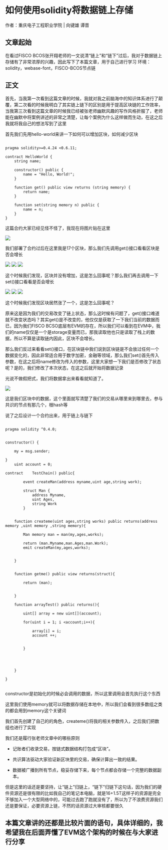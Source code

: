 # 如何使用solidity将数据链上存储

作者：重庆电子工程职业学院 | 向键雄 谭晋

## 文章起始

在看过FISCO BCOS张开翔老师的一文说清“链上”和“链下”过后，我对于数据链上存储有了非常浓厚的兴趣，因此写下了本篇文章，用于自己进行学习
环境：solidity，webase-font，FISCO-BCOS节点链


## 正文

首先，当我第一次看到这篇文章的时候，我就对我之前脑海中的知识体系进行了颠覆，第二次看的时候我明白了其实链上链下的区别是用于提高区块链的工作效率，当我第三次看到这篇文章的时候我已经被张老师幽默风趣的写作风格折服了，老师能在幽默中将案例讲述的非常之清楚，让每个案例为什么这样做而生动，在这之后我就将我自己的想法写到了这里


首先我们先用hello-world来讲一下如何可以增加区块，如何减少区块

```

pragma solidity>=0.4.24 <0.6.11;

contract HelloWorld {
    string name;

    constructor() public {
        name = "Hello, World!";
    }

    function get() public view returns (string memory) {
        return name;
    }

    function set(string memory n) public {
        name = n;
    }
}

```

这篇合约大家已经见怪不怪了，我现在将图片贴在这里

![](https://img-blog.csdnimg.cn/5d7163c3972c49299aaac970497cd872.png)


我们部署了合约过后在这里我是17个区块，那么我们先调用get()接口看看区块是否会增长

![](https://img-blog.csdnimg.cn/bb535adfe6a147398cd2f3b65a888942.png)
![](https://img-blog.csdnimg.cn/7ac81cc496d9476aa09ac11e56991fae.png)
![](https://img-blog.csdnimg.cn/19804fc7431a44bb8e55e0a7adf1cbc6.png)

这个时候我们发现，区块并没有增加，这是怎么回事呢？那么我们再去调用一下set()接口看看是否会增长

![](https://img-blog.csdnimg.cn/75f6d7baa24f456ab9b7f8a185d86982.png)
![](https://img-blog.csdnimg.cn/5f8eba98bcb942e6893520a36b4005ae.png)
![](https://img-blog.csdnimg.cn/e1a6841454a042018a63a0c63c38d136.png)

这个时候我们发现区块居然涨了一个，这是怎么回事呢？

原来这是因为我们的交易改变了链上状态，那么这时候有问题了，get()接口难道就不改变状态吗？其实get()是不改变的，他仅仅是获取了一下我们当前的数据而已，因为我们FISCO BCSO底层有EVM的存在，所以我们可以看到在EVM中，我们的name仅仅是一个是storage变量而已，那我读取他也只是读取了栈上的数据，所以不算是读取链内因此，区块不会增长。

那么我们反过来看看set()接口，在区块链中我们说到区块链是不会放过任何一个数据变化的，因此非常适合用于数字加密，金融等领域，那么我们set()首先传入参数，在这之后将name修改为传入的参数，这里大家想一下我们是否修改了状态呢？是的，我们修改了本次状态，在这之后就开始将数据记录

光说不做假把式，我们将数据拿出来看看就知道了。

![](https://img-blog.csdnimg.cn/1d3172d5069c420e8d5163dcb7300cf4.png)

这是我们区块中的数据，这个里面就写清楚了我们的交易从哪里来到哪里去，参与共识的节点有那几个，根hash等






说了之后设计一个合约出来，用于链上与链下

```

pragma solidity ^0.4.0;


constructor() {
    
    my = msg.sender;

}
    uint account = 0;

contract    TestChain() public{
        
        event createMan(address myname,uint age,string work);
        
        struct Man {
            address Myname,
            uint Ages,
            string Work
        }
        
    
    function createme(uint ages,string works) public returns(address memory ,uint memory ,string memory){
        
        Man memory man = man(my,ages,works);
        
        return (man.Myname,man.Ages,man.Work);
        emit createMan(my,ages,works);
        
        
    }
    
    
    function getme() public view returns(struct){
        
        return (man);
        
        
    }
    
    function arrayTest() public returns(){
        
        uint[] array = new uint[](account);
        
        for(uint i = 1; i <account;i++){
            
            array[i] = i;
            account ++;
            
            
        }
        
        
        
        
    }
    
}


```


constructor是初始化的时候必会调用的数据，所以这里调用会首先执行这个东西

这里我们使用memory就可以将数据存储在本地中，所以我们会看到很多数组之类的都会用到memory这个关键词


我们首先创建了自己的的角色，createme()将我的相关参数传入，之后我们把数组也进行了实现

我们还是履行张老师文章中的哪些原则

- 记账者们收录交易，按链式数据结构打包成“区块”。

- 共识算法驱动大家验证新区块里的交易，确保计算出一致的结果。

- 数据被广播到所有节点，稳妥存储下来，每个节点都会存储一个完整的数据副本。


但是这里的话还是要坚持，让“链上”归链上，“链下”归链下这句话，因为我们的硬件资源还是很有限的比如我自己的笔记本电脑，就是16+1.5T这样子的资源是完全不够加入一个大型网络中的，可能过去跑了跑就没有了，所以为了不浪费资源我们还是要保证，必要资源上链，不然的话资源过大审核都要很久

## 本篇文章讲的还都是比较片面的语句，具体详细的，我希望我在后面弄懂了EVM这个架构的时候在与大家进行分享
